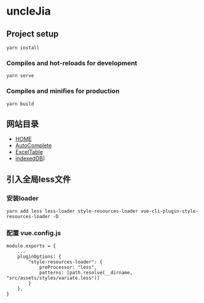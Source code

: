 # uncleJia

## Project setup
```
yarn install
```

### Compiles and hot-reloads for development
```
yarn serve
```

### Compiles and minifies for production
```
yarn build
```

## 网站目录
- [HOME](https://lele-yuan.github.io/uncleJia)
- [AutoComplete](https://lele-yuan.github.io/uncleJia/#/AutoComplete)
- [ExcelTable](https://lele-yuan.github.io/uncleJia/#/excel)
- [indexedDB](https://lele-yuan.github.io/uncleJia/#/indexedDB))

## 引入全局less文件
### 安装loader
`yarn add less less-loader style-resources-loader vue-cli-plugin-style-resources-loader -D`
### 配置 vue.config.js
```
module.exports = {
    ...
    pluginOptions: {
        "style-resources-loader": {
            preProcessor: "less",
            patterns: [path.resolve(__dirname, "src/assets/styles/variate.less")]
        }
    },
}
```
